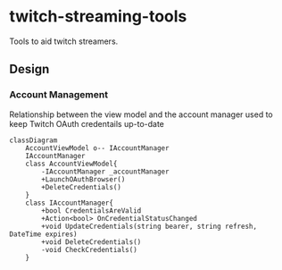 # twitch-streaming-tools

Tools to aid twitch streamers.

## Design

### Account Management

Relationship between the view model and the account manager used to keep Twitch OAuth credentails up-to-date

```mermaid
classDiagram
    AccountViewModel o-- IAccountManager
    IAccountManager
    class AccountViewModel{
        -IAccountManager _accountManager
        +LaunchOAuthBrowser()
        +DeleteCredentials()
    }
    class IAccountManager{
        +bool CredentialsAreValid
        +Action<bool> OnCredentialStatusChanged
        +void UpdateCredentials(string bearer, string refresh, DateTime expires)
        +void DeleteCredentials()
        -void CheckCredentials()
    }
```